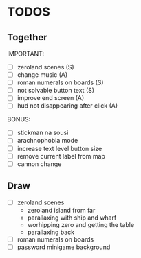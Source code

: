 # TODOS

## Together

IMPORTANT:
- [ ] zeroland scenes (S)
- [ ] change music (A)
- [ ] roman numerals on boards (S)
- [ ] not solvable button text (S)
- [ ] improve end screen (A)
- [ ] hud not disappearing after click (A)

BONUS:
- [ ] stickman na sousi
- [ ] arachnophobia mode
- [ ] increase text level button size
- [ ] remove current label from map
- [ ] cannon change

## Draw

- [ ] zeroland scenes
  - zeroland island from far
  - parallaxing with ship and wharf
  - worhipping zero and getting the table
  - parallaxing back
- [ ] roman numerals on boards
- [ ] password minigame background

